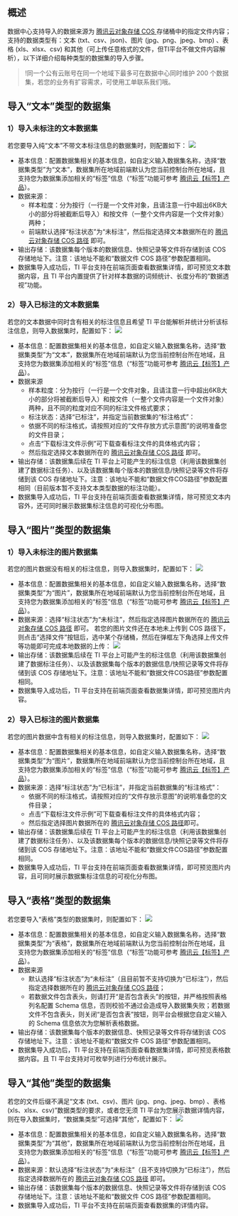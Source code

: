 ## 概述

数据中心支持导入的数据来源为 [腾讯云对象存储 COS ](https://console.cloud.tencent.com/cos5) 存储桶中的指定文件内容；支持的数据类型有：文本 (txt、csv、json)、图片 (jpg、png、jpeg、bmp) 、表格 (xls、xlsx、csv) 和其他（可上传任意格式的文件，但TI平台不做文件内容解析），以下详细介绍每种类型的数据集的导入步骤。

>!同一个公有云账号在同一个地域下最多可在数据中心同时维护 200 个数据集，若您的业务有扩容需求，可使用工单联系我们哦。

## 导入“文本”类型的数据集
### 1）导入未标注的文本数据集
若您要导入纯“文本”不带文本标注信息的数据集时，则配置如下：
![](https://qcloudimg.tencent-cloud.cn/raw/f7784e18118bc6b3c0dc00a5d80e9f62.png)
- 基本信息：配置数据集相关的基本信息，如自定义输入数据集名称，选择“数据集类型”为“文本”，数据集所在地域前端默认为您当前控制台所在地域，且支持您为数据集添加相关的“标签”信息（“标签”功能可参考 [腾讯云【标签】产品](https://console.cloud.tencent.com/tag/taglist)）。
- 数据来源：
  - 样本粒度：分为按行（一行是一个文件对象，且请注意一行中超出6KB大小的部分将被截断后导入）和按文件（一整个文件内容是一个文件对象）两种；
  - 前端默认选择“标注状态”为“未标注”，然后指定选择文本数据所在的 [腾讯云对象存储 COS 路径](https://console.cloud.tencent.com/cos5) 即可。
- 输出存储：该数据集每个版本的数据信息、快照记录等文件将存储到该 COS 存储地址下。注意：该地址不能和“数据文件 COS 路径”参数配置相同。
- 数据集导入成功后，TI 平台支持在前端页面查看数据集详情，即可预览文本数据内容，且 TI 平台内置提供了针对样本数据的词频统计、长度分布的“数据透视”功能。

### 2）导入已标注的文本数据集
若您的文本数据中同时含有相关的标注信息且希望 TI 平台能解析并统计分析该标注信息，则导入数据集时，配置如下：
![](https://qcloudimg.tencent-cloud.cn/raw/b1326feb0b7eee106e5f80b311e5fd29.png)
- 基本信息：配置数据集相关的基本信息，如自定义输入数据集名称，选择“数据集类型”为“文本”，数据集所在地域前端默认为您当前控制台所在地域，且支持您为数据集添加相关的“标签”信息（“标签”功能可参考 [腾讯云【标签】产品](https://console.cloud.tencent.com/tag/taglist)）。
- 数据来源
  - 样本粒度：分为按行（一行是一个文件对象，且请注意一行中超出6KB大小的部分将被截断后导入）和按文件（一整个文件内容是一个文件对象）两种，且不同的粒度对应不同的标注文件格式要求；
  - 标注状态：选择“已标注”，并指定当前数据集的“标注格式”：
  - 依据不同的标注格式，请按照对应的“文件存放方式示意图”的说明准备您的文件目录；
  - 点击“下载标注文件示例”可下载查看标注文件的具体格式内容；
  - 然后指定选择文本数据所在的 [腾讯云对象存储 COS 路径](https://console.cloud.tencent.com/cos5) 即可。
- 输出存储：该数据集后续在 TI 平台上可能产生的标注信息（利用该数据集创建了数据标注任务）、以及该数据集每个版本的数据信息/快照记录等文件将存储到该 COS 存储地址下。注意：该地址不能和“数据文件COS路径”参数配置相同（目前版本暂不支持文本类型数据的标注功能）。
- 数据集导入成功后，TI 平台支持在前端页面查看数据集详情，除可预览文本内容外，还可同时展示数据集标注信息的可视化分布图。



## 导入“图片”类型的数据集

### 1）导入未标注的图片数据集

若您的图片数据没有相关的标注信息，则导入数据集时，配置如下：
![](https://qcloudimg.tencent-cloud.cn/raw/ac2bbd698c8ca38df7844a374cffa135.jpg)
- 基本信息：配置数据集相关的基本信息，如自定义输入数据集名称，选择“数据集类型”为“图片”，数据集所在地域前端默认为您当前控制台所在地域，且支持您为数据集添加相关的“标签”信息（“标签”功能可参考 [腾讯云【标签】产品](https://console.cloud.tencent.com/tag/taglist)）。
- 数据来源：选择“标注状态”为“未标注”，然后指定选择图片数据所在的 [腾讯云对象存储 COS 路径](https://console.cloud.tencent.com/cos5) 即可。
  若您的图片文件还在本地未上传到 COS 路径下，则点击“选择文件”按钮后，选中某个存储桶，然后在弹框左下角选择上传文件等功能即可完成本地数据的上传：
![](https://qcloudimg.tencent-cloud.cn/raw/3e92d67d2c0c7eb38817e0140edeacf6.png)
- 输出存储：该数据集后续在 TI 平台上可能产生的标注信息（利用该数据集创建了数据标注任务）、以及该数据集每个版本的数据信息/快照记录等文件将存储到该 COS 存储地址下。注意：该地址不能和“数据文件COS路径”参数配置相同。
- 数据集导入成功后，TI 平台支持在前端页面查看数据集详情，即可预览图片内容。

  

### 2）导入已标注的图片数据集

若您的图片数据中含有相关的标注信息，则导入数据集时，配置如下：
![](https://qcloudimg.tencent-cloud.cn/raw/42d6548c8a7d509521ce8df8836ffe9b.jpg)
- 基本信息：配置数据集相关的基本信息，如自定义输入数据集名称，选择“数据集类型”为“图片”，数据集所在地域前端默认为您当前控制台所在地域，且支持您为数据集添加相关的“标签”信息（“标签”功能可参考 [腾讯云【标签】产品](https://console.cloud.tencent.com/tag/taglist)）。
- 数据来源：选择“标注状态”为“已标注”，并指定当前数据集的“标注格式”：
  - 依据不同的标注格式，请按照对应的“文件存放示意图”的说明准备您的文件目录；
  - 点击“下载标注文件示例”可下载查看标注文件的具体格式内容；
  - 然后指定选择图片数据所在的 [腾讯云对象存储 COS 路径](https://console.cloud.tencent.com/cos5)即可。
- 输出存储：该数据集后续在 TI 平台上可能产生的标注信息（利用该数据集创建了数据标注任务）、以及该数据集每个版本的数据信息/快照记录等文件将存储到该 COS 存储地址下。注意：该地址不能和“数据文件COS路径”参数配置相同。
- 数据集导入成功后，TI 平台支持在前端页面查看数据集详情，即可预览图片内容，且可同时展示数据集标注信息的可视化分布图。


## 导入“表格”类型的数据集

若您要导入“表格”类型的数据集时，则配置如下：
![](https://qcloudimg.tencent-cloud.cn/raw/53338e3cbfcef96f83c174eb3c96e3bd.jpg)
- 基本信息：配置数据集相关的基本信息，如自定义输入数据集名称，选择“数据集类型”为“表格”，数据集所在地域前端默认为您当前控制台所在地域，且支持您为数据集添加相关的“标签”信息（“标签”功能可参考 [腾讯云【标签】产品](https://console.cloud.tencent.com/tag/taglist)）。
- 数据来源
  - 默认选择“标注状态”为“未标注”（且目前暂不支持切换为“已标注”），然后指定选择数据所在的 [腾讯云对象存储 COS 路径](https://console.cloud.tencent.com/cos5)；
  - 若数据文件包含表头，则请打开“是否包含表头”的按钮，并严格按照表格列名配置 Schema 信息，否则校验不通过会造成导入数据集失败；若数据文件不包含表头，则关闭“是否包含表”按钮，则平台会根据您自定义输入的 Schema 信息依次为您解析表格数据。
- 输出存储：该数据集每个版本的数据信息、快照记录等文件将存储到该 COS 存储地址下。注意：该地址不能和“数据文件 COS 路径”参数配置相同。
- 数据集导入成功后，TI 平台支持在前端页面查看数据集详情，即可预览表格数据内容。且 TI 平台支持对可枚举列进行分布统计展示。



## 导入“其他”类型的数据集

若您的文件后缀不满足“文本 (txt、csv)、图片 (jpg、png、jpeg、bmp) 、表格 (xls、xlsx、csv)”数据类型的要求，或者您无须 TI 平台为您展示数据详情内容，则在导入数据集时，“数据集类型”可选择“其他”，配置如下：
![](https://qcloudimg.tencent-cloud.cn/raw/c3cc7d30068d373f2b7e5f4c9119d34d.jpg)
- 基本信息：配置数据集相关的基本信息，如自定义输入数据集名称，选择“数据集类型”为“其他”，数据集所在地域前端默认为您当前控制台所在地域，且支持您为数据集添加相关的“标签”信息（“标签”功能可参考 [腾讯云【标签】产品](https://console.cloud.tencent.com/tag/taglist)）。
- 数据来源：默认选择“标注状态”为“未标注”（且不支持切换为“已标注”），然后指定选择数据所在的 [腾讯云对象存储 COS 路径](https://console.cloud.tencent.com/cos5) 即可。
- 输出存储：该数据集每个版本的数据信息、快照记录等文件将存储到该 COS 存储地址下。注意：该地址不能和“数据文件 COS 路径”参数配置相同。
- 数据集导入成功后，TI 平台不支持在前端页面查看数据集的详情内容。
